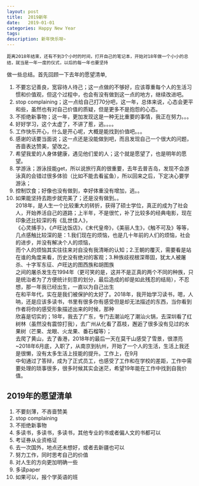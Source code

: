 ```yaml
---
layout: post
title:  2019新年
date:   2019-01-01
categories: Happy New Year
tags: 
description: 新年快乐呀~
---
```

    距离2018年结束，还有不到3个小时的时间，打开自己的笔记本，开始对18年做一个小小的总结，就当是一年一度的仪式，以后的每一年也要坚持  
做一些总结。首先回顾一下去年的愿望清单,  
1. 不要忘记善良，宽容待人待己；这一点做的不够好，应该尊重每个人的生活习惯和价值观，但这个过程中，也会有没有做到这一点的地方，继续改进吧。 
2. stop complaining；这一点给自己打70分吧，这一年，总体来说，心态会更平和些，虽然也有对自己价值的质疑，但是更多不是抱怨的心态。  
3. 不拒绝新事物；这一年，更加发现这是一种无比重要的事情，我正在努力。。。  
4. 好好学习，这个太虚了，不讲了惹，逃。。。。    
5. 工作快乐开心，什么是开心呢，大概是能找到价值吧。。。
6. 感谢的话要当面说；这一点还是没能做到吧，而且发现自己一个很大的问题，吝啬表达赞美，望改之。
7. 希望我爱的人身体健康，遇见他们爱的人；这个就是愿望了，也是明年的愿望。
8. 学游泳；游泳技能get，所以说旅行真的很重要，去年去普吉岛，发现不会游泳真的会错过很多体验（比如不能去看鲨鱼），所以回来之后，下定决心要学游泳；
9. 控制饮食；好像也没有做到，幸好体重没有增加，逃。。
10. 如果能坚持去跑步就完美了；还是没有做到。。   
    2018年，是人生一个比较重大的转折，获得了硕士学位，真正的成为了社会人，开始养活自己的道路；上半年，不是很忙，补了比较多的经典电影，现在印象还比较深的有《乱世佳人》，    
《心灵捕手》，《卢旺达饭店》，《末代皇帝》，《美丽人生》，《触不可及》等等，几点感触比较深的是：1.我们现在的烦恼，也是几十年前的人们的烦恼，社会的进步，并没有解决个人的烦恼，    
而个人的烦恼其实往往来对自没有我清晰的认知；2.王朝的覆灭，需要看是站在谁的角度来看，历史没有绝对的客观；3.种族歧视根深蒂固，犹太人被屠杀、十字军东征、卢旺达的图西族和胡图族    
之间的屠杀发生在1994年（更可笑的是，这并不是正真的两个不同的种族，只是统治者为了方便统计刻意的划分，最后造成的却是如此残忍的结局），不忍想，那一年我已经出生，一直以为自己出生   
在和平年代，实在是我们被保护的太好了。2018年，我开始学习读书，嗯，人呐，还是应该多读书，书里有很多你有感受但是却无法描述的东西，当你看到作者将你的感受形象描述出来的时候，那种   
欣喜是切实的；18年，我去了广东，专门去潮汕吃了潮汕火锅，去深圳看了红树林（虽然没有震惊打我），去广州从化看了荔枝，邂逅了很多没有见过的水果树（芒果、龙眼、火龙果、番石榴等）；    
去爬了黄山，去了香港，2018年的最后一天在莫干山感受了雪景，很漂亮~2018年6月底，入职了，从南京到杭州，开始了一个人的生活，生活上我还是很懒，没有太多生活上技能的提升。工作上，在9月  
中旬通过了答辩，成为了正式员工，也感受了工作和在学校的差距，工作中需要处理的琐事很多，很多时候其实会迷茫，希望19年能在工作中找到自我价值。


## 2019年的愿望清单
1. 不要刻薄，不吝啬赞美
2. stop complaining
3. 不拒绝新事物
4. 多读书，多读书，多读书，其他专业的书或者偏人文的书都可以
5. 考证券从业资格证
6. 去一次国外，地点还未想好，或者去新疆也可以
7. 努力工作，同时思考自己的价值
8. 对人生的方向更加明确一些
9. 多读paper
10. 如果可以，报个学英语的班


